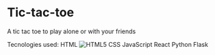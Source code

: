# Tic-tac-toe
A tic tac toe to play alone or with your friends

Tecnologies used:
HTML ![HTML5](https://upload.wikimedia.org/wikipedia/commons/6/61/HTML5_logo_and_wordmark.svg)
CSS
JavaScript
React
Python
Flask

